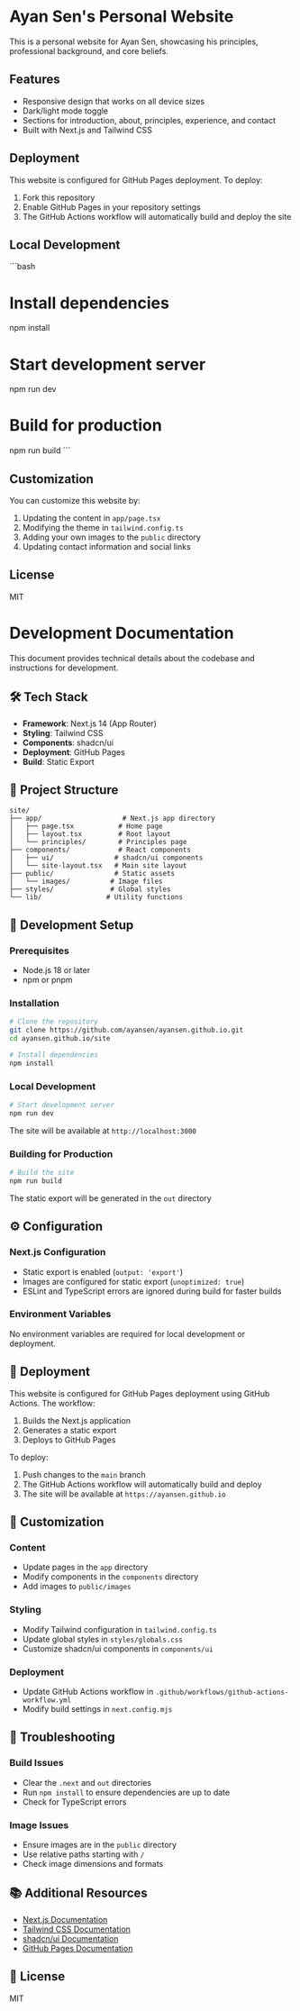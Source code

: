 # Ayan Sen's Personal Website

This is a personal website for Ayan Sen, showcasing his principles, professional background, and core beliefs.

## Features

- Responsive design that works on all device sizes
- Dark/light mode toggle
- Sections for introduction, about, principles, experience, and contact
- Built with Next.js and Tailwind CSS

## Deployment

This website is configured for GitHub Pages deployment. To deploy:

1. Fork this repository
2. Enable GitHub Pages in your repository settings
3. The GitHub Actions workflow will automatically build and deploy the site

## Local Development

\`\`\`bash
# Install dependencies
npm install

# Start development server
npm run dev

# Build for production
npm run build
\`\`\`

## Customization

You can customize this website by:

1. Updating the content in `app/page.tsx`
2. Modifying the theme in `tailwind.config.ts`
3. Adding your own images to the `public` directory
4. Updating contact information and social links

## License

MIT

# Development Documentation

This document provides technical details about the codebase and instructions for development.

## 🛠 Tech Stack

- **Framework**: Next.js 14 (App Router)
- **Styling**: Tailwind CSS
- **Components**: shadcn/ui
- **Deployment**: GitHub Pages
- **Build**: Static Export

## 📁 Project Structure

```
site/
├── app/                    # Next.js app directory
│   ├── page.tsx           # Home page
│   ├── layout.tsx         # Root layout
│   └── principles/        # Principles page
├── components/            # React components
│   ├── ui/               # shadcn/ui components
│   └── site-layout.tsx   # Main site layout
├── public/               # Static assets
│   └── images/          # Image files
├── styles/              # Global styles
└── lib/                # Utility functions
```

## 🚀 Development Setup

### Prerequisites
- Node.js 18 or later
- npm or pnpm

### Installation
```bash
# Clone the repository
git clone https://github.com/ayansen/ayansen.github.io.git
cd ayansen.github.io/site

# Install dependencies
npm install
```

### Local Development
```bash
# Start development server
npm run dev
```
The site will be available at `http://localhost:3000`

### Building for Production
```bash
# Build the site
npm run build
```
The static export will be generated in the `out` directory

## ⚙️ Configuration

### Next.js Configuration
- Static export is enabled (`output: 'export'`)
- Images are configured for static export (`unoptimized: true`)
- ESLint and TypeScript errors are ignored during build for faster builds

### Environment Variables
No environment variables are required for local development or deployment.

## 🚢 Deployment

This website is configured for GitHub Pages deployment using GitHub Actions. The workflow:

1. Builds the Next.js application
2. Generates a static export
3. Deploys to GitHub Pages

To deploy:
1. Push changes to the `main` branch
2. The GitHub Actions workflow will automatically build and deploy
3. The site will be available at `https://ayansen.github.io`

## 🎨 Customization

### Content
- Update pages in the `app` directory
- Modify components in the `components` directory
- Add images to `public/images`

### Styling
- Modify Tailwind configuration in `tailwind.config.ts`
- Update global styles in `styles/globals.css`
- Customize shadcn/ui components in `components/ui`

### Deployment
- Update GitHub Actions workflow in `.github/workflows/github-actions-workflow.yml`
- Modify build settings in `next.config.mjs`

## 🔧 Troubleshooting

### Build Issues
- Clear the `.next` and `out` directories
- Run `npm install` to ensure dependencies are up to date
- Check for TypeScript errors

### Image Issues
- Ensure images are in the `public` directory
- Use relative paths starting with `/`
- Check image dimensions and formats

## 📚 Additional Resources

- [Next.js Documentation](https://nextjs.org/docs)
- [Tailwind CSS Documentation](https://tailwindcss.com/docs)
- [shadcn/ui Documentation](https://ui.shadcn.com)
- [GitHub Pages Documentation](https://docs.github.com/en/pages)

## 📄 License

MIT
